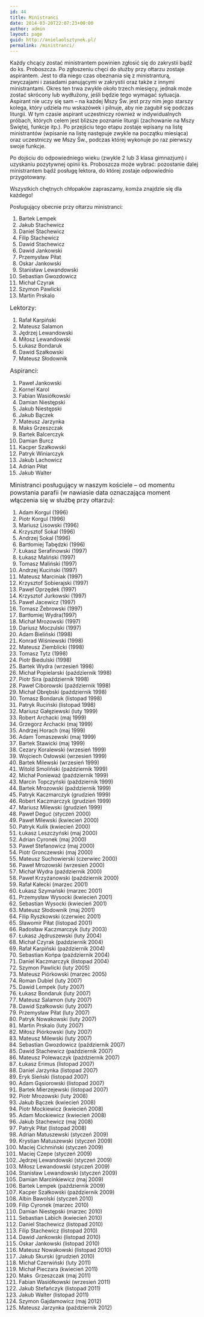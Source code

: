```yaml
---
id: 44
title: Ministranci
date: 2014-03-20T22:07:23+00:00
author: admin
layout: page
guid: http://anielaolsztynek.pl/
permalink: /ministranci/
---
```


Każdy chcący zostać ministrantem powinien zgłosić się do zakrystii bądź do ks. Proboszcza. Po zgłoszeniu chęci do służby przy ołtarzu zostaje aspirantem. Jest to dla niego czas obeznania się z ministranturą, zwyczajami i zasadami panującymi w zakrystii oraz także z innymi ministrantami. Okres ten trwa zwykle około trzech miesięcy, jednak może zostać skrócony lub wydłużony, jeśli będzie tego wymagać sytuacja. Aspirant nie uczy się sam &#8211; na każdej Mszy Św. jest przy nim jego starszy kolega, który udziela mu wskazówek i pilnuje, aby nie zagubił się podczas liturgii. W tym czasie aspirant uczestniczy również w indywidualnych próbach, których celem jest bliższe poznanie liturgii (zachowanie na Mszy Świętej, funkcje itp.). Po przejściu tego etapu zostaje wpisany na listę ministrantów (wpisanie na listę następuje zwykle na początku miesiąca) oraz uczestniczy we Mszy Św., podczas której wykonuje po raz pierwszy swoje funkcje.

Po dojściu do odpowiedniego wieku (zwykle 2 lub 3 klasa gimnazjum) i uzyskaniu pozytywnej opinii ks. Proboszcza może wybrać: pozostanie dalej ministrantem bądź posługę lektora, do której zostaje odpowiednio przygotowany.

Wszystkich chętnych chłopaków zapraszamy, komża znajdzie się dla każdego!

Posługujący obecnie przy ołtarzu ministranci:

1. Bartek Lempek
2. Jakub Stachewicz
3. Daniel Stachewicz
4. Filip Stachewicz
5. Dawid Stachewicz
6. Dawid Jankowski
7. Przemysław Piłat
8. Oskar Jankowski
9. Stanisław Lewandowski
10. Sebastian Gwozdowicz
11. Michał Czyrak
12. Szymon Pawlicki
13. Martin Prskalo

<span style="font-size: 16px;">Lektorzy:</span>

1. Rafał Karpiński
2. Mateusz Salamon
3. Jędrzej Lewandowski
4. Miłosz Lewandowski
5. Łukasz Bondaruk
6. Dawid Szałkowski
7. Mateusz Słodownik

<span style="font-size: 16px;">Aspiranci:</span>

1. Paweł Jankowski
2. Kornel Karol
3. Fabian Wasiółkowski
4. Damian Niestępski
5. Jakub Niestępski
6. Jakub Bączek
7. Mateusz Jarzynka
8. Maks Grzeszczak
9. Bartek Balcerczyk
10. Damian Burcz
11. Kacper Szałkowski
12. Patryk Winiarczyk
13. Jakub Lachowicz
14. Adrian Piłat
15. Jakub Walter

<span style="font-size: 16px;">Ministranci posługujący w naszym kościele &#8211; od momentu powstania parafii (w nawiasie data oznaczająca moment włączenia się w służbę przy ołtarzu):</span>

1. Adam Korgul (1996)
2. Piotr Korgul (1996)
3. Mariusz Lisowski (1996)
4. Krzysztof Sokal (1996)
5. Andrzej Sokal (1996)
6. Bartłomiej Tabędzki (1996)
7. Łukasz Serafinowski (1997)
8. Łukasz Maliński (1997)
9. Tomasz Maliński (1997)
10. Andrzej Kuciński (1997)
11. Mateusz Marciniak (1997)
12. Krzysztof Sobierajski (1997)
13. Paweł Oprzędek (1997)
14. Krzysztof Jurkowski (1997)
15. Paweł Jacewicz (1997)
16. Tomasz Żebrowski (1997)
17. Bartłomiej Wydra(1997)
18. Michał Mrozowski (1997)
19. Dariusz Moczulski (1997)
20. Adam Bieliński (1998)
21. Konrad Wiśniewski (1998)
22. Mateusz Ziemblicki (1998)
23. Tomasz Tytz (1998)
24. Piotr Biedulski (1998)
25. Bartek Wydra (wrzesień 1998)
26. Michał Popielarski (październik 1998)
27. Piotr Sira (październik 1998)
28. Paweł Ciborowski (październik 1998)
29. Michał Obrębski (październik 1998)
30. Tomasz Bondaruk (listopad 1998)
31. Patryk Ruciński (listopad 1998)
32. Mariusz Gałęziewski (luty 1999)
33. Robert Archacki (maj 1999)
34. Grzegorz Archacki (maj 1999)
35. Andrzej Horach (maj 1999)
36. Adam Tomaszewski (maj 1999)
37. Bartek Stawicki (maj 1999)
38. Cezary Koralewski (wrzesień 1999)
39. Wojciech Osłowski (wrzesień 1999)
40. Bartek Milewski (wrzesień 1999)
41. Witold Smoliński (październik 1999)
42. Michał Ponieważ (październik 1999)
43. Marcin Topczyński (październik 1999)
44. Bartek Mrozowski (październik 1999)
45. Patryk Kaczmarczyk (grudzień 1999)
46. Robert Kaczmarczyk (grudzień 1999)
47. Mariusz Milewski (grudzień 1999)
48. Paweł Deguć (styczeń 2000)
49. Paweł Milewski (kwiecień 2000)
50. Patryk Kulik (kwiecień 2000)
51. Łukasz Leszczyński (maj 2000)
52. Adrian Cyronek (maj 2000)
53. Paweł Stefanowicz (maj 2000)
54. Piotr Gronczewski (maj 2000)
55. Mateusz Suchowierski (czerwiec 2000)
56. Paweł Mrozowski (wrzesień 2000)
57. Michał Wydra (październik 2000)
58. Paweł Krzyżanowski (październik 2000)
59. Rafał Kałecki (marzec 2001)
60. Łukasz Szymański (marzec 2001)
61. Przemysław Wysocki (kwiecień 2001)
62. Sebastian Wysocki (kwiecień 2001)
63. Mateusz Słodownik (maj 2001)
64. Filip Ryszkowski (czerwiec 2001)
65. Sławomir Piłat (listopad 2001)
66. Radosław Kaczmarczyk (luty 2003)
67. Łukasz Jędruszewski (luty 2004)
68. Michał Czyrak (październik 2004)
69. Rafał Karpiński (październik 2004)
70. Sebastian Końpa (październik 2004)
71. Daniel Kaczmarczyk (listopad 2004)
72. Szymon Pawlicki (luty 2005)
73. Mateusz Piórkowski (marzec 2005)
74. Roman Dubiel (luty 2007)
75. Dawid Lempek (luty 2007)
76. Łukasz Bondaruk (luty 2007)
77. Mateusz Salamon (luty 2007)
78. Dawid Szałkowski (luty 2007)
79. Przemysław Piłat (luty 2007)
80. Patryk Nowakowski (luty 2007)
81. Martin Prskalo (luty 2007)
82. Miłosz Piórkowski (luty 2007)
83. Mateusz Milewski (luty 2007)
84. Sebastian Gwozdowicz (październik 2007)
85. Dawid Stachewicz (październik 2007)
86. Mateusz Polewaczyk (październik 2007)
87. Łukasz Erimus (listopad 2007)
88. Daniel Jarzynka (listopad 2007)
89. Eryk Sieński (listopad 2007)
90. Adam Gąsiorowski (listopad 2007)
91. Bartek Mierzejewski (listopad 2007)
92. Piotr Mrozowski (luty 2008)
93. Jakub Bączek (kwiecień 2008)
94. Piotr Mockiewicz (kwiecień 2008)
95. Adam Mockiewicz (kwiecień 2008)
96. Jakub Stachewicz (maj 2008)
97. Patryk Piłat (listopad 2008)
98. Adrian Matuszewski (styczeń 2009)
99. Krystian Matuszewski (styczeń 2009)
100. Maciej Cichmiński (styczeń 2009)
101. Maciej Czepe (styczeń 2009)
102. Jędrzej Lewandowski (styczeń 2009)
103. Miłosz Lewandowski (styczeń 2009)
104. Stanisław Lewandowski (styczeń 2009)
105. Damian Marcinkiewicz (maj 2009)
106. Bartek Lempek (październik 2009)
107. Kacper Szałkowski (październik 2009)
108. Albin Bawolski (styczeń 2010)
109. Filip Cyronek (marzec 2010)
110. Damian Niestępski (marzec 2010)
111. Sebastian Labich (kwiecień 2010)
112. Daniel Stachewicz (listopad 2010)
113. Filip Stachewicz (listopad 2010)
114. Dawid Jankowski (listopad 2010)
115. Oskar Jankowski (listopad 2010)
116. Mateusz Nowakowski (listopad 2010)
117. Jakub Skurski (grudzień 2010)
118. Michał Czerwiński (luty 2011)
119. Michał Pieczara (kwiecień 2011)
120. Maks  Grzeszczak (maj 2011)
121. Fabian Wasiółkowski (wrzesień 2011)
122. Jakub Stefańczyk (listopad 2011)
123. Jakub Walter (listopad 2011)
124. Szymon Gajdamowicz (maj 2012)
125. Mateusz Jarzynka (październik 2012)
